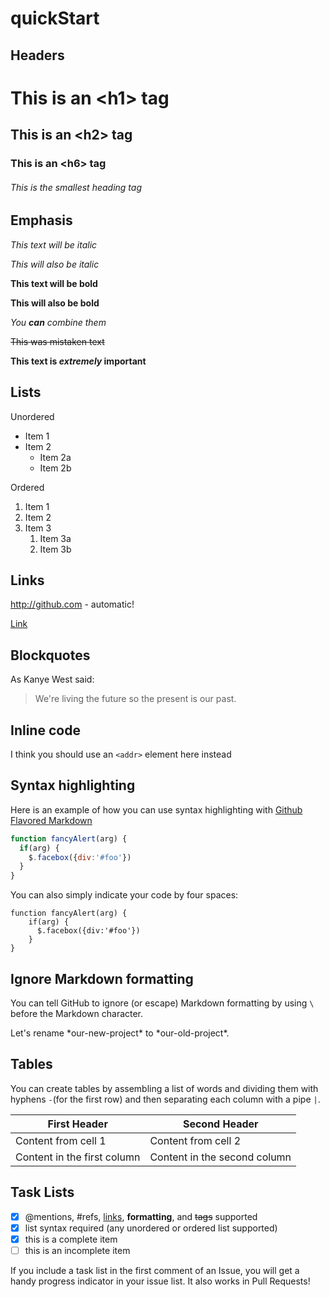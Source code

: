 # quickStart

## Headers

# This is an \<h1\> tag

## This is an \<h2\> tag

### This is an \<h6\> tag

###### This is the smallest heading tag
## Emphasis

*This text will be italic*

_This will also be italic_

**This text will be bold**

__This will also be bold__

_You **can** combine them_

~~This was mistaken text~~

**This text is _extremely_ important**

## Lists

Unordered
* Item 1
* Item 2
  * Item 2a
  * Item 2b

Ordered
1. Item 1
1. Item 2
1. Item 3
   1. Item 3a
   1. Item 3b

## Links
http://github.com - automatic!

[Link](http://github.com)

## Blockquotes

As Kanye West said:

> We're living the future so
> the present is our past.

## Inline code

I think you should use an `<addr>` element here instead

## Syntax highlighting
Here is an example of how you can use syntax highlighting with [Github Flavored Markdown](https://help.github.com/articles/basic-writing-and-formatting-syntax/)

```javascript
function fancyAlert(arg) {
  if(arg) {
    $.facebox({div:'#foo'})
  }
}
```
You can also simply indicate your code by four spaces:

    function fancyAlert(arg) {
        if(arg) {
          $.facebox({div:'#foo'})
        }
    }

## Ignore Markdown formatting
You can tell GitHub to ignore (or escape) Markdown formatting by using `\` before the Markdown character.

Let's rename \*our-new-project\* to \*our-old-project\*.

## Tables
You can create tables by assembling a list of words and dividing them with hyphens `-`(for the first row) and then separating each column with a pipe `|`.

First Header | Second Header
------------ | -------------
Content from cell 1 | Content from cell 2
Content in the first column | Content in the second column

## Task Lists

- [x] @mentions, #refs, [links](), **formatting**, and <del>tags</del> supported
- [x] list syntax required (any unordered or ordered list supported)
- [x] this is a complete item
- [ ] this is an incomplete item

If you include a task list in the first comment of an Issue, you will get a handy progress indicator in your issue list. It also works in Pull Requests!
